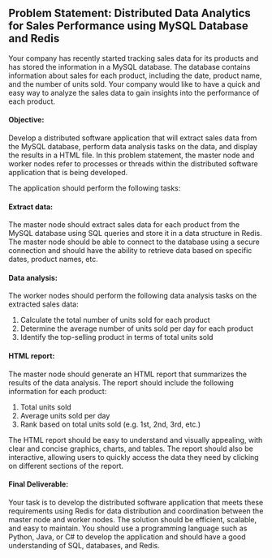 ## Problem Statement: Distributed Data Analytics for Sales Performance using MySQL Database and Redis

Your company has recently started tracking sales data for its products and has stored the information in a MySQL database. The database contains information about sales for each product, including the date, product name, and the number of units sold. Your company would like to have a quick and easy way to analyze the sales data to gain insights into the performance of each product.

#### Objective: 
Develop a distributed software application that will extract sales data from the MySQL database, perform data analysis tasks on the data, and display the results in a HTML file. In this problem statement, the master node and worker nodes refer to processes or threads within the distributed software application that is being developed. 

The application should perform the following tasks:

#### Extract data: 
The master node should extract sales data for each product from the MySQL database using SQL queries and store it in a data structure in Redis. The master node should be able to connect to the database using a secure connection and should have the ability to retrieve data based on specific dates, product names, etc.

#### Data analysis: 
The worker nodes should perform the following data analysis tasks on the extracted sales data:

1. Calculate the total number of units sold for each product
2. Determine the average number of units sold per day for each product
3. Identify the top-selling product in terms of total units sold

#### HTML report: 
The master node should generate an HTML report that summarizes the results of the data analysis. The report should include the following information for each product:
1. Total units sold
2. Average units sold per day
3. Rank based on total units sold (e.g. 1st, 2nd, 3rd, etc.)

The HTML report should be easy to understand and visually appealing, with clear and concise graphics, charts, and tables. The report should also be interactive, allowing users to quickly access the data they need by clicking on different sections of the report.

#### Final Deliverable:
Your task is to develop the distributed software application that meets these requirements using Redis for data distribution and coordination between the master node and worker nodes. The solution should be efficient, scalable, and easy to maintain. You should use a programming language such as Python, Java, or C# to develop the application and should have a good understanding of SQL, databases, and Redis.
